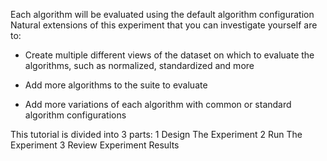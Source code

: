Each algorithm will be evaluated using the default algorithm configuration Natural extensions of this experiment that you can investigate yourself are to:
- Create multiple different views of the dataset on which to evaluate the algorithms, such
as normalized, standardized and more

- Add more algorithms to the suite to evaluate
- Add more variations of each algorithm with common or standard algorithm configurations

This tutorial is divided into 3 parts:
1 Design The Experiment
2 Run The Experiment
3 Review Experiment Results
